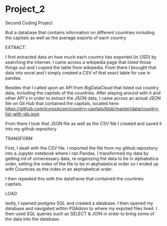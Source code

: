 # Project_2
Second Coding Project

Buit a database that contains information on different countries including the capitals as well as the average exports of each country 

EXTRACT:

I first extracted data on how much each country has exported (in USD) by searching the internet. I came across a wikipedia page that listed those things out and I copied
the table from wikipedia. From there I brought that data into excel and I simply created a CSV of that exact table for use in pandas. 

Besides that I called upon an API from BigDataCloud that listed out country data, including the capitals of the countries. After playing around with it and other API's in order to extract the JSON data, 
I came across an actual JSON file on Git Hub that contained the capitals, located here: https://github.com/icyrockcom/country-capitals/blob/master/data/country-list-with-ids.json

From there I took that JSON file as well as the CSV file I created and saved it into my github repository


TRANSFORM 

First, I dealt with the CSV file. I imported the file from my github repository into a Jupyter notebook where I ran Pandas. I transformed my data by getting rid of unnecessary data, re organizing
the data to be in alphabetica order, setting the index of the file to be in akphabetical order so I ended up with Countries as the index in an akphabetical order. 

I then repeated this with the dataframe that contained the countries capitals. 

LOAD

lastly, I opened postgres SQL and created a database. I then opened my database and navigated within PGAdmin to where my expoted files lived. I then used SQL queries such as SELECT & JOIN in order to bring
some of the data into the database. 

